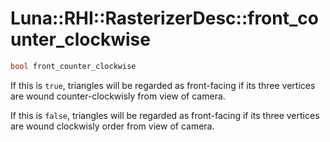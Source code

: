 # Luna::RHI::RasterizerDesc::front_counter_clockwise

```c++
bool front_counter_clockwise
```

If this is `true`, triangles will be regarded as front-facing if its three vertices are wound counter-clockwisly from view of camera. 

If this is `false`, triangles will be regarded as front-facing if its three vertices are wound clockwisly order from view of camera. 

